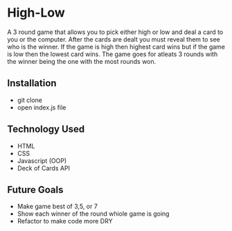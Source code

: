 # High-Low
A 3 round game that allows you to pick either high or low and deal a card to you or the computer. 
After the cards are dealt you must reveal them to see who is the winner. 
If the game is high then highest card wins but if the game is low then the lowest card wins.
The game goes for atleats 3 rounds with the winner being the one with the most rounds won.

## Installation
- git clone
- open index.js file

## Technology Used
- HTML
- CSS
- Javascript (OOP)
- Deck of Cards API

## Future Goals
- Make game best of 3,5, or 7
- Show each winner of the round whiole game is going
- Refactor to make code more DRY
